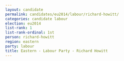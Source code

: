 ```yaml
---
layout: candidate
permalink: candidates/eu2014/labour/richard-howitt/
categories: candidate labour
election: eu2014
list-rank: 1
list-rank-ordinal: 1st
person: richard-howitt
region: eastern
party: labour
title: Eastern - Labour Party - Richard Howitt
---
```

